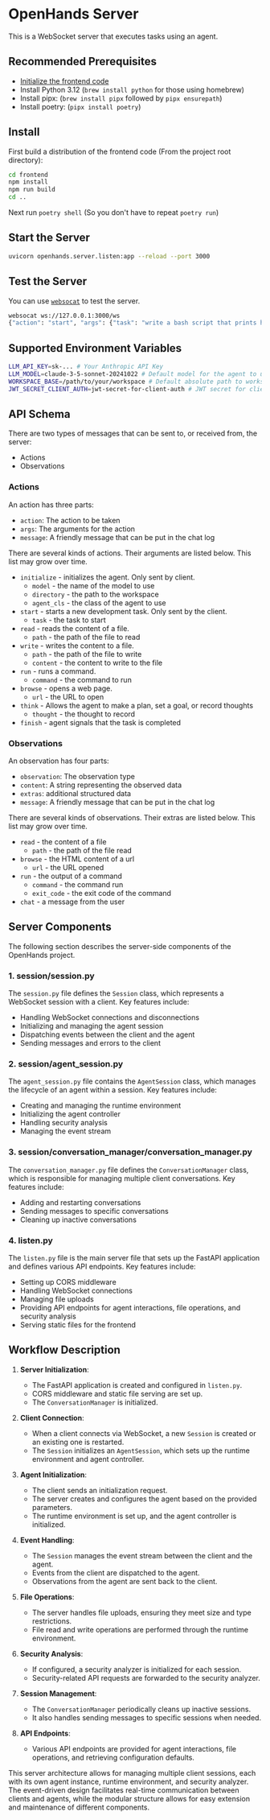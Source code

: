 # OpenHands Server

This is a WebSocket server that executes tasks using an agent.

## Recommended Prerequisites

- [Initialize the frontend code](../../frontend/README.md)
- Install Python 3.12 (`brew install python` for those using homebrew)
- Install pipx: (`brew install pipx` followed by `pipx ensurepath`)
- Install poetry: (`pipx install poetry`)

## Install

First build a distribution of the frontend code (From the project root directory):

```sh
cd frontend
npm install
npm run build
cd ..
```

Next run `poetry shell` (So you don't have to repeat `poetry run`)

## Start the Server

```sh
uvicorn openhands.server.listen:app --reload --port 3000
```

## Test the Server

You can use [`websocat`](https://github.com/vi/websocat) to test the server.

```sh
websocat ws://127.0.0.1:3000/ws
{"action": "start", "args": {"task": "write a bash script that prints hello"}}
```

## Supported Environment Variables

```sh
LLM_API_KEY=sk-... # Your Anthropic API Key
LLM_MODEL=claude-3-5-sonnet-20241022 # Default model for the agent to use
WORKSPACE_BASE=/path/to/your/workspace # Default absolute path to workspace
JWT_SECRET_CLIENT_AUTH=jwt-secret-for-client-auth # JWT secret for client authentication
```

## API Schema

There are two types of messages that can be sent to, or received from, the server:

* Actions
* Observations

### Actions

An action has three parts:

* `action`: The action to be taken
* `args`: The arguments for the action
* `message`: A friendly message that can be put in the chat log

There are several kinds of actions. Their arguments are listed below.
This list may grow over time.

* `initialize` - initializes the agent. Only sent by client.
  * `model` - the name of the model to use
  * `directory` - the path to the workspace
  * `agent_cls` - the class of the agent to use
* `start` - starts a new development task. Only sent by the client.
  * `task` - the task to start
* `read` - reads the content of a file.
  * `path` - the path of the file to read
* `write` - writes the content to a file.
  * `path` - the path of the file to write
  * `content` - the content to write to the file
* `run` - runs a command.
  * `command` - the command to run
* `browse` - opens a web page.
  * `url` - the URL to open
* `think` - Allows the agent to make a plan, set a goal, or record thoughts
  * `thought` - the thought to record
* `finish` - agent signals that the task is completed

### Observations

An observation has four parts:

* `observation`: The observation type
* `content`: A string representing the observed data
* `extras`: additional structured data
* `message`: A friendly message that can be put in the chat log

There are several kinds of observations. Their extras are listed below.
This list may grow over time.

* `read` - the content of a file
  * `path` - the path of the file read
* `browse` - the HTML content of a url
  * `url` - the URL opened
* `run` - the output of a command
  * `command` - the command run
  * `exit_code` - the exit code of the command
* `chat` - a message from the user

## Server Components

The following section describes the server-side components of the OpenHands project.

### 1. session/session.py

The `session.py` file defines the `Session` class, which represents a WebSocket session with a client. Key features include:

- Handling WebSocket connections and disconnections
- Initializing and managing the agent session
- Dispatching events between the client and the agent
- Sending messages and errors to the client

### 2. session/agent_session.py

The `agent_session.py` file contains the `AgentSession` class, which manages the lifecycle of an agent within a session. Key features include:

- Creating and managing the runtime environment
- Initializing the agent controller
- Handling security analysis
- Managing the event stream

### 3. session/conversation_manager/conversation_manager.py

The `conversation_manager.py` file defines the `ConversationManager` class, which is responsible for managing multiple client conversations. Key features include:

- Adding and restarting conversations
- Sending messages to specific conversations
- Cleaning up inactive conversations

### 4. listen.py

The `listen.py` file is the main server file that sets up the FastAPI application and defines various API endpoints. Key features include:

- Setting up CORS middleware
- Handling WebSocket connections
- Managing file uploads
- Providing API endpoints for agent interactions, file operations, and security analysis
- Serving static files for the frontend

## Workflow Description

1. **Server Initialization**:
   - The FastAPI application is created and configured in `listen.py`.
   - CORS middleware and static file serving are set up.
   - The `ConversationManager` is initialized.

2. **Client Connection**:
   - When a client connects via WebSocket, a new `Session` is created or an existing one is restarted.
   - The `Session` initializes an `AgentSession`, which sets up the runtime environment and agent controller.

3. **Agent Initialization**:
   - The client sends an initialization request.
   - The server creates and configures the agent based on the provided parameters.
   - The runtime environment is set up, and the agent controller is initialized.

4. **Event Handling**:
   - The `Session` manages the event stream between the client and the agent.
   - Events from the client are dispatched to the agent.
   - Observations from the agent are sent back to the client.

5. **File Operations**:
   - The server handles file uploads, ensuring they meet size and type restrictions.
   - File read and write operations are performed through the runtime environment.

6. **Security Analysis**:
   - If configured, a security analyzer is initialized for each session.
   - Security-related API requests are forwarded to the security analyzer.

7. **Session Management**:
   - The `ConversationManager` periodically cleans up inactive sessions.
   - It also handles sending messages to specific sessions when needed.

8. **API Endpoints**:
   - Various API endpoints are provided for agent interactions, file operations, and retrieving configuration defaults.

This server architecture allows for managing multiple client sessions, each with its own agent instance, runtime environment, and security analyzer. The event-driven design facilitates real-time communication between clients and agents, while the modular structure allows for easy extension and maintenance of different components.
